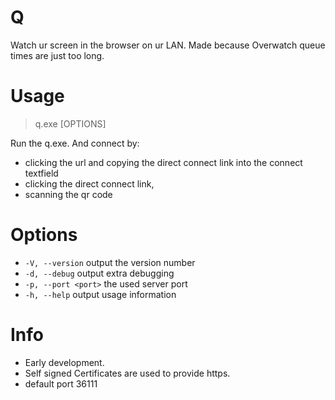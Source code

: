 # Q
Watch ur screen in the browser on ur LAN. Made because Overwatch queue times are just too long. 

# Usage
> q.exe [OPTIONS]

Run the q.exe. And connect by:
* clicking the url and copying the direct connect link into the connect textfield
* clicking the direct connect link, 
* scanning the qr code


# Options

* `-V, --version`       output the version number
* `-d, --debug`         output extra debugging
* `-p, --port <port>`   the used server port
* `-h, --help`          output usage information


# Info
* Early development. 
* Self signed Certificates are used to provide https.
* default port 36111